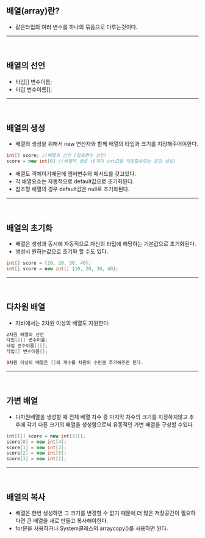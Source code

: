 ## 배열(array)란?
  - 같은타입의 여러 변수를 하나의 묶음으로 다루는것이다.
---
<br>


## 배열의 선언
  - 타입[] 변수이름;
  - 타입 변수이름[];
---
<br>


## 배열의 생성 
  - 배열의 생성을 위해서 new 연산자와 함께 배열의 타입과 크기를 지정해주어야한다.
  ```java
  int[] score; //배열의 선언 (참조변수 선언)
  score = new int[6] //배열의 생성 (6개의 int값을 저장할수있는 공간 생성)
  ```
  - 배열도 객체이기때문에 멤버변수와 메서드를 갖고있다.
  - 각 배열요소는 자동적으로 default값으로 초기화된다.
  - 참조형 배열의 경우 default값은 null로 초기화된다.
---
<br>


## 배열의 초기화
  - 배열은 생성과 동시에 자동적으로 자신의 타입에 해당하는 기본값으로 초기화된다.
  - 생성시 원하는값으로 초기화 할 수도 있다.
  ```java
  int[] score = {10, 20, 30, 40};
  int[] score = new int[] {10, 20, 30, 40};
  ```
---
<br>

  
  
## 다차원 배열
  - 자바에서는 2차원 이상의 배열도 지원한다.
  ```java
  2차원 배열의 선언
  타입[][] 변수이름;
  타입 변수이름[][];
  타입[] 변수이름[];
  
  3차원 이상의 배열은 []의 개수를 차원의 수만큼 추가해주면 된다.
  ```
---
<br>


## 가변 배열
  - 다차원배열을 생성할 때 전체 배열 차수 중 마지막 차수의 크기를 지정하지않고 추후에 각기 다른 크기의 배열을 생성함으로써 유동적인 가변 배열을 구성할 수있다.
  ```java
  int[][] score = new int[3][];
  score[0] = new int[4];
  score[1] = new int[2];
  score[2] = new int[5];
  score[3] = new int[2];
  ```
---
<br>

  
  
## 배열의 복사
  - 배열은 한번 생성하면 그 크기를 변경할 수 없기 때문에 더 많은 저장공간이 필요하다면 큰 배열을 새로 만들고 복사해야한다.
  - for문을 사용하거나 System클래스의 arraycopy()를 사용하면 된다.

